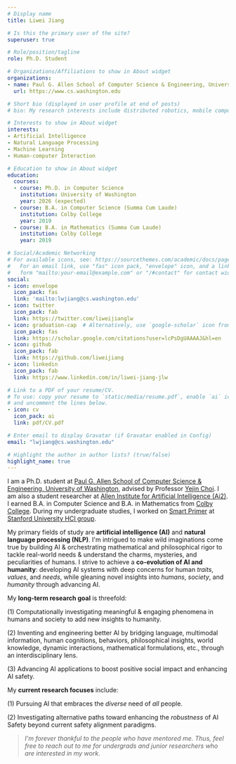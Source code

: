 ```yaml
---
# Display name
title: Liwei Jiang

# Is this the primary user of the site?
superuser: true

# Role/position/tagline
role: Ph.D. Student

# Organizations/Affiliations to show in About widget
organizations:
- name: Paul G. Allen School of Computer Science & Engineering, University of Washington
  url: https://www.cs.washington.edu

# Short bio (displayed in user profile at end of posts)
# bio: My research interests include distributed robotics, mobile computing and programmable matter.

# Interests to show in About widget
interests:
- Artificial Intelligence
- Natural Language Processing
- Machine Learning
- Human-computer Interaction

# Education to show in About widget
education:
  courses:
  - course: Ph.D. in Computer Science
    institution: University of Washington
    year: 2026 (expected)
  - course: B.A. in Computer Science (Summa Cum Laude)
    institution: Colby College
    year: 2019
  - course: B.A. in Mathematics (Summa Cum Laude)
    institution: Colby College
    year: 2019

# Social/Academic Networking
# For available icons, see: https://sourcethemes.com/academic/docs/page-builder/#icons
#   For an email link, use "fas" icon pack, "envelope" icon, and a link in the
#   form "mailto:your-email@example.com" or "/#contact" for contact widget.
social:
- icon: envelope
  icon_pack: fas
  link: 'mailto:lwjiang@cs.washington.edu'
- icon: twitter
  icon_pack: fab
  link: https://twitter.com/liweijianglw
- icon: graduation-cap  # Alternatively, use `google-scholar` icon from `ai` icon pack
  icon_pack: fas
  link: https://scholar.google.com/citations?user=lcPsDgUAAAAJ&hl=en
- icon: github
  icon_pack: fab
  link: https://github.com/liweijiang
- icon: linkedin
  icon_pack: fab
  link: https://www.linkedin.com/in/liwei-jiang-jlw

# Link to a PDF of your resume/CV.
# To use: copy your resume to `static/media/resume.pdf`, enable `ai` icons in `params.toml`,
# and uncomment the lines below.
- icon: cv
  icon_pack: ai
  link: pdf/CV.pdf

# Enter email to display Gravatar (if Gravatar enabled in Config)
email: "lwjiang@cs.washington.edu"

# Highlight the author in author lists? (true/false)
highlight_name: true
---
```


I am a Ph.D. student at [Paul G. Allen School of Computer Science & Engineering, University of Washington](https://www.cs.washington.edu), advised by Professor [Yejin Choi](https://homes.cs.washington.edu/~yejin/). I am also a student researcher at [Allen Institute for Artificial Intelligence (Ai2)](https://allenai.org). I earned B.A. in Computer Science and B.A. in Mathematics from [Colby College](http://www.colby.edu). During my undergraduate studies, I worked on [Smart Primer](https://hci.stanford.edu/research/smartprimer/) at [Stanford University HCI group](https://hci.stanford.edu).
<!-- 
My primary field of study is **natural language processing (NLP)**, currently focusing on commonsense knowledge reasoning, connotative language understanding, and conversational applications for social good, such as education and healthcare.

My **long-term research goal** is threefold: computationally investigating meaningful & interesting phenomena in the world, innovatively bridging language, human cognitions & behaviors and world knowledge through an interdisciplinary lense, and applying AI advances to boost positive social impact. -->


<!-- My primary field of study is **natural language processing (NLP)**, spanning topics such as machine ethics, commonsense reasoning, connotative language understanding, conversational applications for social good. -->

<!-- I'm aspired to uncover meaningful, trustworthy and interesting applications of language and multimodal information. Previously, I worked on **human-computer interaction (HCI)** so I'm also passionate about bringing human factors and interdisciplinary angles into play for my research. -->

<!-- , with broad interests in machine ethics, commonsense reasoning, applications for social good. -->

<!-- My primary fields of study are **artificial intelligence (AI)** and **natural language processing (NLP)**. I'm intrigued to make wild imaginations come true by building AI & understand the charms, mysteries, and peculiarities of humans. Thus, my current research focuses on the **co-evolution of AI and humanity**: how to build better AI by taking inspiration from humans and how to gain valuable insights into humans by developing better AI. -->


My primary fields of study are **artificial intelligence (AI)** and **natural language processing (NLP)**. I'm intrigued to make wild imaginations come true by building AI & orchestrating mathematical and philosophical rigor to tackle real-world needs & understand the charms, mysteries, and peculiarities of humans. I strive to achieve a **co-evolution of AI and humanity**: developing AI systems with deep concerns for human *traits*, *values*, and *needs*, while gleaning novel insights into *humans*, *society*, and *humanity* through advancing AI.


<!-- I aspire to explore computational approaches and models building on knowledge in language and multimodal forms for trustworthy, meaningful, and prosocial applications. Previously, I worked on **human-computer interaction (HCI)**, so I'm also passionate about bringing human factors and interdisciplinary angles into play for my research. -->
<!-- I aspire to explore computational approaches and models building on knowledge in language and multimodal forms for trustworthy, meaningful, and prosocial applications. Previously, I worked on **human-computer interaction (HCI)**, so I'm also passionate about bringing human factors and interdisciplinary angles into play for my research. -->


<!-- commonsense knowledge reasoning, connotative language understanding, and conversational applications for social good, such as education and healthcare. -->

<!-- My **long-term research goal** is threefold: computationally investigating meaningful & interesting phenomena in the world, innovatively bridging language, human cognitions & behaviors and world knowledge through an interdisciplinary lense, and advancing AI applications to boost positive social impact. -->

<!-- My **long-term research goal** is threefold: (1) computationally investigating meaningful & interesting phenomena in the world, (2) building models that bridge language and multimodal information, human cognitions & behaviors and world knowledge through an interdisciplinary lense, and advancing AI applications to boost positive social impact. -->

My **long-term research goal** is threefold:

(1) Computationally investigating meaningful & engaging phenomena in humans and society to add new insights to humanity.

(2) Inventing and engineering better AI by bridging language, multimodal information, human cognitions, behaviors, philosophical insights, world knowledge, dynamic interactions, mathematical formulations, etc., through an interdisciplinary lens.

(3) Advancing AI applications to boost positive social impact and enhancing AI safety.


My **current research focuses** include:

(1) Pursuing AI that embraces the *diverse* need of *all* people.

(2) Investigating alternative paths toward enhancing the *robustness* of AI Safety beyond current safety alignment paradigms.


<!-- > *I'm evermore thankful to people who have mentored me in the past and at present. Thus, for undergrads who are interested in my work and want to take a stab at research, feel free to reach out to me.* -->

> *I'm forever thankful to the people who have mentored me. Thus, feel free to reach out to me for undergrads and junior researchers who are interested in my work.*


<!-- I've reserved 1 hour per week to provide feedback on PhD applicantions in my relevant field from **underrepresented communities**. Feel free to contact me via email.* -->

<!-- My long-term research goal bifurcates in two directions: leveraging computational methods to understand and model phenomena in the world in meaningful and interesting ways and applying advanced AI technologies to boost positive impact. -->
<!-- to boost social good and justice. -->

<!-- Previously, I worked on Human-computer Interaction (HCI) in the education and healthcare fields. -->

<!-- {{< icon name="download" pack="fas" >}} Download my {{< staticref "media/demo_resume.pdf" "newtab" >}}resumé{{< /staticref >}}. -->
